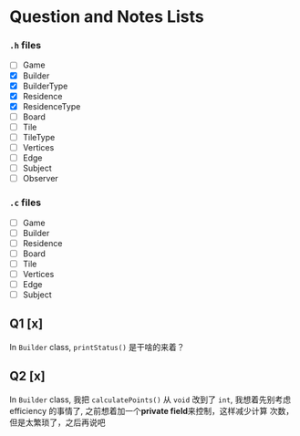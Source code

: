 # Question and Notes Lists

### `.h` files
- [ ] Game
- [x] Builder
- [x] BuilderType
- [x] Residence
- [x] ResidenceType
- [ ] Board
- [ ] Tile
- [ ] TileType
- [ ] Vertices
- [ ] Edge
- [ ] Subject
- [ ] Observer

### `.c` files
- [ ] Game
- [ ] Builder
- [ ] Residence
- [ ] Board
- [ ] Tile
- [ ] Vertices
- [ ] Edge
- [ ] Subject

## Q1 [x]
In `Builder` class, `printStatus()` 是干啥的来着？

## Q2 [x]
In `Builder` class, 我把 `calculatePoints()` 从 `void` 改到了 `int`, 我想着先别考虑 efficiency 的事情了, 之前想着加一个**private field**来控制，这样减少计算 次数，但是太繁琐了，之后再说吧